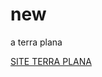 # new
a terra plana

<a href="https://ericksm23.github.io/new/terraplana">SITE TERRA PLANA</a>









